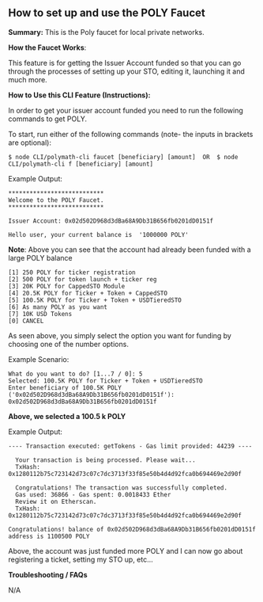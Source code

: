 ## How to set up and use the POLY Faucet

**Summary:** This is the Poly faucet for local private networks.

**How the Faucet Works**:

This feature is for getting the Issuer Account funded so that you can go through the processes of setting up your STO, editing it, launching it and much more. 

**How to Use this CLI Feature (Instructions):**

In order to get your issuer account funded you need to run the following commands to get POLY.

To start, run either of the following commands (note- the inputs in brackets are optional): 


```
$ node CLI/polymath-cli faucet [beneficiary] [amount]  OR  $ node CLI/polymath-cli f [beneficiary] [amount]
```

Example Output: 
```
***************************
Welcome to the POLY Faucet.
***************************

Issuer Account: 0x02d502D968d3dBa68A9Db31B656fb0201dD0151f

Hello user, your current balance is  '1000000 POLY'     
```

**Note**: Above you can see that the account had already been funded with a large POLY balance

```
[1] 250 POLY for ticker registration
[2] 500 POLY for token launch + ticker reg
[3] 20K POLY for CappedSTO Module
[4] 20.5K POLY for Ticker + Token + CappedSTO
[5] 100.5K POLY for Ticker + Token + USDTieredSTO
[6] As many POLY as you want
[7] 10K USD Tokens
[0] CANCEL
```
As seen above, you simply select the option you want for funding by choosing one of the number options.

Example Scenario: 
```
What do you want to do? [1...7 / 0]: 5
Selected: 100.5K POLY for Ticker + Token + USDTieredSTO
Enter beneficiary of 100.5K POLY ('0x02d502D968d3dBa68A9Db31B656fb0201dD0151f'): 0x02d502D968d3dBa68A9Db31B656fb0201dD0151f
```
**Above, we selected a 100.5 k POLY**

Example Output: 
```
---- Transaction executed: getTokens - Gas limit provided: 44239 ----

  Your transaction is being processed. Please wait...
  TxHash: 0x1280112b75c723142d73c07c7dc3713f33f85e50b4d4d92fca0b694469e2d90f

  Congratulations! The transaction was successfully completed.
  Gas used: 36866 - Gas spent: 0.0018433 Ether
  Review it on Etherscan.
  TxHash: 0x1280112b75c723142d73c07c7dc3713f33f85e50b4d4d92fca0b694469e2d90f

Congratulations! balance of 0x02d502D968d3dBa68A9Db31B656fb0201dD0151f address is 1100500 POLY
```

Above, the account was just funded more POLY and I can now go about registering a ticket, setting my STO up, etc...

**Troubleshooting / FAQs**

N/A